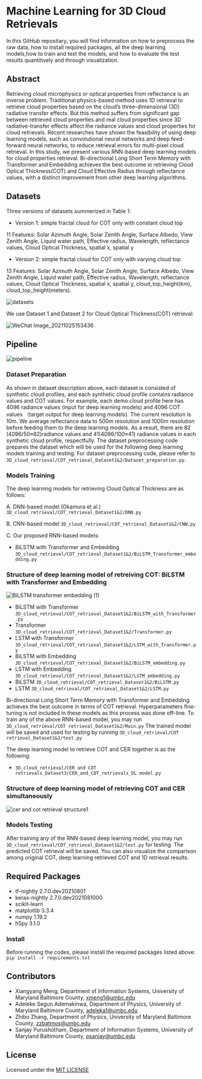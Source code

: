 # Machine Learning for 3D Cloud Retrievals
In this GitHub repositary, you will find information on how to preprocess the raw data, how to install required packages, all the deep learning models,how to train and test the models, and how to evaluate the test results quantitively and through visualization.

## Abstract
Retrieving cloud microphysics or optical properties  from reflectance is an inverse problem.  Traditional physics-based method uses 1D retrieval to retrieve cloud properties based on the cloud’s three-dimensional (3D) radiative transfer effects. But this method suffers from significant gap between retrieved cloud properties and real cloud properties since 3D radiative-transfer effects affect the radiance values and cloud properties for cloud retrievals.  Recent researches have shown the feasibility of using deep learning models, such as convolutional neural networks and deep feed-forward neural networks, to reduce  retrieval  errors  for  multi-pixel cloud retrieval. In this study, we present various RNN-based deep learning models for cloud properties retrieval. Bi-directional Long Short Term Memory with Transformer and Embedding achieves the best outcome in retrieving Cloud Optical Thickness(COT) and Cloud Effective Radius through reflectance values, with a distinct improvement from other deep learning algorithms.


## Datasets
Three versions of datasets summerized in Table 1:

* Version 1: simple fractal cloud for COT only with constant cloud top 

11 Features: Solar Azimuth Angle, Solar Zenith Angle, Surface Albedo, View Zenith Angle, Liquid water path, Effective radius, Wavelength, reflectance values, Cloud Optical Thickness, spatial x, spatial y

* Version 2: simple fractal cloud for COT only with varying cloud top

13 Features: Solar Azimuth Angle, Solar Zenith Angle, Surface Albedo, View Zenith Angle, Liquid water path, Effective radius, Wavelength, reflectance values, Cloud Optical Thickness, spatial x, spatial y, cloud_top_height(km), cloud_top_height(meters).


![datasets](https://user-images.githubusercontent.com/55510330/151377543-98ac3fea-04b9-41d2-8d7e-497a7f3a0324.png)

We use Dataset 1 and Dataset 2 for Cloud Optical Thickness(COT) retrieval: 

![WeChat Image_20211025153436](https://user-images.githubusercontent.com/55510330/138758886-be31f8ea-d4fd-42da-ac03-eb717bc92703.png)
## Pipeline
![pipeline](https://user-images.githubusercontent.com/55510330/149815510-5dbae0b2-6530-47c4-b597-6e27546f22d4.png)
### Dataset Preparation
As shown in dataset description above, each dataset is consisted of synthetic cloud profiles, and each synthetic cloud profile contains radiance values and COT values. For example, each demo cloud profile here has 4096 radiance values (input for deep learning models) and 4096 COT values （target output for deep learning models). The current resolution is 10m. We average reflectance data to 500m resolution and 1000m resolution before feeding them to the deep learning models. As a result, there are 82 (4096/50≈82)radiance values and 41(4096/100≈41) radiance values in each synthetic cloud profile, respectfully. The dataset preprocessing code prepares the dataset which will be used for the following deep learning models training and testing. For dataset preprocessing code, please refer to `3D_cloud_retrieval/COT_retrieval_Dataset1&2/Dataset_preparation.py`. 

### Models Training

The deep learning models for retrieving Cloud Optical Thickness are as follows:

A. DNN-based model (Okamura et al.) `3D_cloud_retrieval/COT_retrieval_Dataset1&2/DNN.py`

B. CNN-based model `3D_cloud_retrieval/COT_retrieval_Dataset1&2/CNN.py`

C. Our proposed RNN-based models:
* BiLSTM with Transformer and Embedding `3D_cloud_retrieval/COT_retrieval_Dataset1&2/BiLSTM_Transformer_embedding.py`
### Structure of deep learning model of retreiving COT: BiLSTM with Transformer and Embedding
![BiLSTM transformer embedding (1)](https://user-images.githubusercontent.com/55510330/151221487-98c05139-8bb8-4af9-9158-155f415e9f00.png)
* BiLSTM with Transformer `3D_cloud_retrieval/COT_retrieval_Dataset1&2/BiLSTM_with_Transformer.py`
* Transformer `3D_cloud_retrieval/COT_retrieval_Dataset1&2/Transformer.py`
* LSTM with Transformer `3D_cloud_retrieval/COT_retrieval_Dataset1&2/LSTM_with_Transformer.py`
* BiLSTM with Embedding `3D_cloud_retrieval/COT_retrieval_Dataset1&2/BiLSTM_embedding.py`
* LSTM with Embedding `3D_cloud_retrieval/COT_retrieval_Dataset1&2/LSTM_embedding.py`
* BiLSTM `3D_cloud_retrieval/COT_retrieval_Dataset1&2/BiLSTM.py`
* LSTM `3D_cloud_retrieval/COT_retrieval_Dataset1&2/LSTM.py`

Bi-directional Long Short Term Memory with Transformer and Embedding achieves the best outcome in terms of COT retrieval. Hyperparameters fine-tuning is not included in these models as this process was done off-line. To train any of the above RNN-based model, you may run `3D_cloud_retrieval/COT retrieval_Dataset1&2/Main.py` The trained model will be saved and used for testing by running `3D_cloud_retrieval/COT retrieval_Dataset1&2/test.py`



The deep learning model to retrieve COT and CER together is as the following:
* `3D_cloud_retrieval/CER and COT retrievals_Dataset3/CER_and_COT_retrievals_DL model.py`
### Structure of deep learning model of retrieving COT and CER simultaneously
![cer and cot retrieval structure1](https://user-images.githubusercontent.com/55510330/151222566-d017cfd2-56f0-460e-a5b6-1436aa0c12b1.png)
### Models Testing
After training any of the RNN-based deep learning model, you may run `3D_cloud_retrieval/COT_retrieval_Dataset1&2/test.py` for testing. The predicted COT retrieval will be saved. You can also visualize the comparison among original COT, deep learning retrieved COT and 1D retrieval results. 
## Required Packages
* tf-nightly 2.7.0.dev20210801
* keras-nightly 2.7.0.dev2021081000   
* scikit-learn
* matplotlib 3.3.4            
* numpy 1.19.2           
* h5py 3.1.0           

### Install
Before running the codes, please install the required packages listed above:
`pip install -r requirements.txt`

## Contributors
* Xiangyang Meng, Department of Information Systems, University of Maryland Baltimore County, <xmeng1@umbc.edu>
* Adeleke Segun Ademakinwa, Department of Physics, University of Maryland Baltimore County, <adeleka1@umbc.edu>
* Zhibo Zhang, Department of Physics, University of Maryland Baltimore County, <zzbatmos@umbc.edu>
* Sanjay Purushotham, Department of Information Systems, University of Maryland Baltimore County, <psanjay@umbc.edu>

## License
  Licensed under the [MIT LICENSE](LICENSE)
